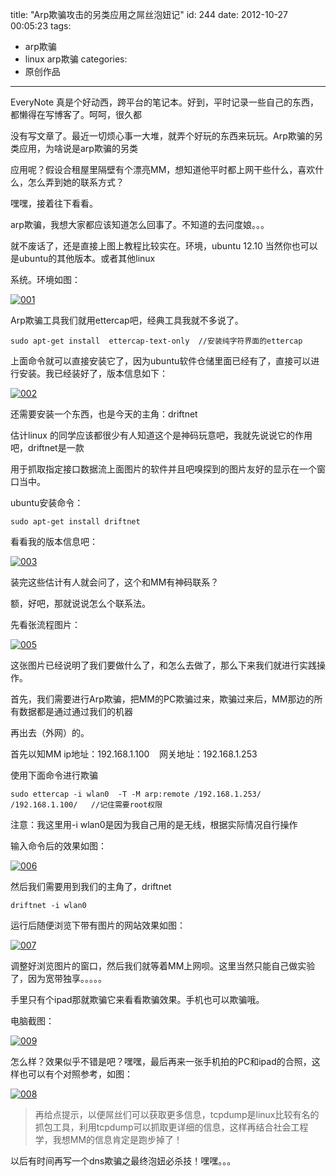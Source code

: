 title: "Arp欺骗攻击的另类应用之屌丝泡妞记"
id: 244
date: 2012-10-27 00:05:23
tags: 
- arp欺骗
- linux arp欺骗
categories: 
- 原创作品
---

EveryNote 真是个好动西，跨平台的笔记本。好到，平时记录一些自己的东西，都懒得在写博客了。呵呵，很久都

没有写文章了。最近一切烦心事一大堆，就弄个好玩的东西来玩玩。Arp欺骗的另类应用，为啥说是arp欺骗的另类

应用呢？假设合租屋里隔壁有个漂亮MM，想知道他平时都上网干些什么，喜欢什么，怎么弄到她的联系方式？

嘿嘿，接着往下看看。

arp欺骗，我想大家都应该知道怎么回事了。不知道的去问度娘。。。

就不废话了，还是直接上图上教程比较实在。环境，ubuntu 12.10 当然你也可以是ubuntu的其他版本。或者其他linux

系统。环境如图：

[![](http://www.creturn.com/asset/uploads/2012/10/001.png "001")](http://www.creturn.com/asset/uploads/2012/10/001.png)

Arp欺骗工具我们就用ettercap吧，经典工具我就不多说了。

```shell
sudo apt-get install  ettercap-text-only  //安装纯字符界面的ettercap
```

<!--more-->

上面命令就可以直接安装它了，因为ubuntu软件仓储里面已经有了，直接可以进行安装。我已经装好了，版本信息如下：

[![](http://www.creturn.com/asset/uploads/2012/10/002.png "002")](http://www.creturn.com/asset/uploads/2012/10/002.png)

还需要安装一个东西，也是今天的主角：driftnet

估计linux 的同学应该都很少有人知道这个是神码玩意吧，我就先说说它的作用吧，driftnet是一款

用于抓取指定接口数据流上面图片的软件并且吧嗅探到的图片友好的显示在一个窗口当中。

ubuntu安装命令：

```shell
sudo apt-get install driftnet
```

看看我的版本信息吧：

[![](http://www.creturn.com/asset/uploads/2012/10/0031.png "003")](http://www.creturn.com/asset/uploads/2012/10/0031.png)

装完这些估计有人就会问了，这个和MM有神码联系？

额，好吧，那就说说怎么个联系法。

先看张流程图片：

[![](http://www.creturn.com/asset/uploads/2012/10/005.png "005")](http://www.creturn.com/asset/uploads/2012/10/005.png)

这张图片已经说明了我们要做什么了，和怎么去做了，那么下来我们就进行实践操作。

首先，我们需要进行Arp欺骗，把MM的PC欺骗过来，欺骗过来后，MM那边的所有数据都是通过通过我们的机器

再出去（外网）的。

首先以知MM ip地址：192.168.1.100    网关地址：192.168.1.253

使用下面命令进行欺骗

```shell
sudo ettercap -i wlan0  -T -M arp:remote /192.168.1.253/ /192.168.1.100/   //记住需要root权限
```

注意：我这里用-i wlan0是因为我自己用的是无线，根据实际情况自行操作

输入命令后的效果如图：

[![](http://www.creturn.com/asset/uploads/2012/10/006.png "006")](http://www.creturn.com/asset/uploads/2012/10/006.png)

然后我们需要用到我们的主角了，driftnet

```shell
driftnet -i wlan0
```

运行后随便浏览下带有图片的网站效果如图：

[![](http://www.creturn.com/asset/uploads/2012/10/007.png "007")](http://www.creturn.com/asset/uploads/2012/10/007.png)

调整好浏览图片的窗口，然后我们就等着MM上网呗。这里当然只能自己做实验了，因为宽带独享。。。。。

手里只有个ipad那就欺骗它来看看欺骗效果。手机也可以欺骗哦。

电脑截图：

[![](http://www.creturn.com/asset/uploads/2012/10/009.png "009")](http://www.creturn.com/asset/uploads/2012/10/009.png)

怎么样？效果似乎不错是吧？嘿嘿，最后再来一张手机拍的PC和ipad的合照，这样也可以有个对照参考，如图：

[![](http://www.creturn.com/asset/uploads/2012/10/008.jpg "008")](http://www.creturn.com/asset/uploads/2012/10/008.jpg)

>再给点提示，以便屌丝们可以获取更多信息，tcpdump是linux比较有名的抓包工具，利用tcpdump可以抓取更详细的信息，这样再结合社会工程学，我想MM的信息肯定是跑步掉了！

以后有时间再写一个dns欺骗之最终泡妞必杀技！嘿嘿。。。
